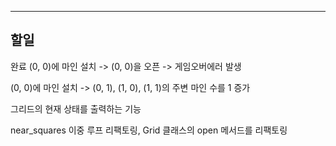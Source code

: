 -------------------------------------------------------------------------------------------------------------------
할일
-------------------------------------------------------------------------------------------------------------------
완료
(0, 0)에 마인 설치     ->    (0, 0)을 오픈  ->  게임오버에러 발생

(0, 0)에 마인 설치   ->  (0, 1), (1, 0), (1, 1)의 주변 마인 수를 1 증가

그리드의 현재 상태를 출력하는 기능

near_squares 이중 루프 리팩토링, Grid 클래스의 open 메서드를 리팩토링


